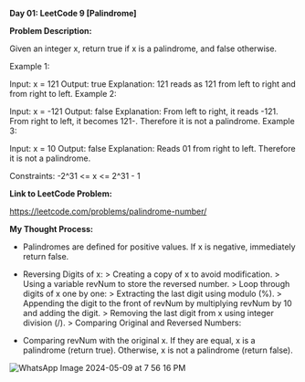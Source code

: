 **Day 01: LeetCode 9 [Palindrome]**

**Problem Description:**

Given an integer x, return true if x is a palindrome, and false otherwise.

Example 1:

Input: x = 121
Output: true
Explanation: 121 reads as 121 from left to right and from right to left.
Example 2:

Input: x = -121
Output: false
Explanation: From left to right, it reads -121. From right to left, it becomes 121-. Therefore it is not a palindrome.
Example 3:

Input: x = 10
Output: false
Explanation: Reads 01 from right to left. Therefore it is not a palindrome.
 
Constraints:
-2^31 <= x <= 2^31 - 1


**Link to LeetCode Problem:**

https://leetcode.com/problems/palindrome-number/

**My Thought Process:**

- Palindromes are defined for positive values. If x is negative, immediately return false.
- Reversing Digits of x:
		> Creating a copy of x to avoid modification.
		> Using a variable revNum to store the reversed number.
		> Loop through digits of x one by one:
		> Extracting the last digit using modulo (%).
		> Appending the digit to the front of revNum by multiplying revNum by 10 and adding the digit.
		> Removing the last digit from x using integer division (/).
		> Comparing Original and Reversed Numbers:

- Comparing revNum with the original x. If they are equal, x is a palindrome (return true). Otherwise, x is not a palindrome (return false).

![WhatsApp Image 2024-05-09 at 7 56 16 PM](https://github.com/404reese/100DaysOfJava/assets/135740066/a9363264-fe22-4d1b-ab87-37151df8b85e)
  
